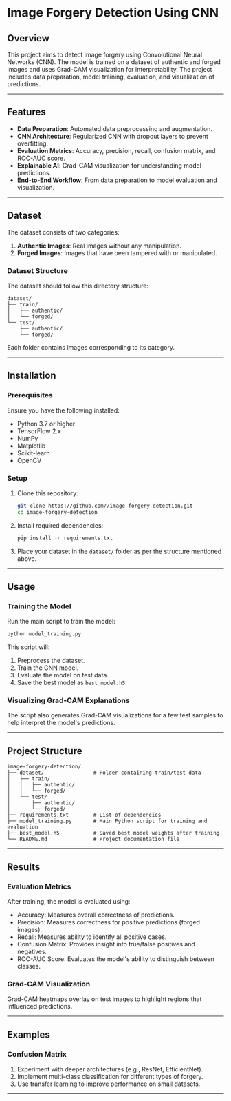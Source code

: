 
# **Image Forgery Detection Using CNN**

## **Overview**
This project aims to detect image forgery using Convolutional Neural Networks (CNN). The model is trained on a dataset of authentic and forged images and uses Grad-CAM visualization for interpretability. The project includes data preparation, model training, evaluation, and visualization of predictions.

---

## **Features**
- **Data Preparation**: Automated data preprocessing and augmentation.
- **CNN Architecture**: Regularized CNN with dropout layers to prevent overfitting.
- **Evaluation Metrics**: Accuracy, precision, recall, confusion matrix, and ROC-AUC score.
- **Explainable AI**: Grad-CAM visualization for understanding model predictions.
- **End-to-End Workflow**: From data preparation to model evaluation and visualization.

---

## **Dataset**
The dataset consists of two categories:
1. **Authentic Images**: Real images without any manipulation.
2. **Forged Images**: Images that have been tampered with or manipulated.

### **Dataset Structure**
The dataset should follow this directory structure:
```
dataset/
├── train/
│   ├── authentic/
│   └── forged/
└── test/
    ├── authentic/
    └── forged/
```

Each folder contains images corresponding to its category.

---

## **Installation**

### **Prerequisites**
Ensure you have the following installed:
- Python 3.7 or higher
- TensorFlow 2.x
- NumPy
- Matplotlib
- Scikit-learn
- OpenCV

### **Setup**
1. Clone this repository:
   ```bash
   git clone https://github.com//image-forgery-detection.git
   cd image-forgery-detection
   ```

2. Install required dependencies:
   ```bash
   pip install -r requirements.txt
   ```

3. Place your dataset in the `dataset/` folder as per the structure mentioned above.

---

## **Usage**

### **Training the Model**
Run the main script to train the model:
```bash
python model_training.py
```
This script will:
1. Preprocess the dataset.
2. Train the CNN model.
3. Evaluate the model on test data.
4. Save the best model as `best_model.h5`.

### **Visualizing Grad-CAM Explanations**
The script also generates Grad-CAM visualizations for a few test samples to help interpret the model's predictions.

---

## **Project Structure**
```
image-forgery-detection/
├── dataset/                # Folder containing train/test data
│   ├── train/
│   │   ├── authentic/
│   │   └── forged/
│   └── test/
│       ├── authentic/
│       └── forged/
├── requirements.txt        # List of dependencies
├── model_training.py       # Main Python script for training and evaluation
├── best_model.h5           # Saved best model weights after training
└── README.md               # Project documentation file
```

---

## **Results**

### **Evaluation Metrics**
After training, the model is evaluated using:
- Accuracy: Measures overall correctness of predictions.
- Precision: Measures correctness for positive predictions (forged images).
- Recall: Measures ability to identify all positive cases.
- Confusion Matrix: Provides insight into true/false positives and negatives.
- ROC-AUC Score: Evaluates the model's ability to distinguish between classes.

### **Grad-CAM Visualization**
Grad-CAM heatmaps overlay on test images to highlight regions that influenced predictions.

---

## **Examples**

### **Confusion Matrix**
1. Experiment with deeper architectures (e.g., ResNet, EfficientNet).
2. Implement multi-class classification for different types of forgery.
3. Use transfer learning to improve performance on small datasets.

---

